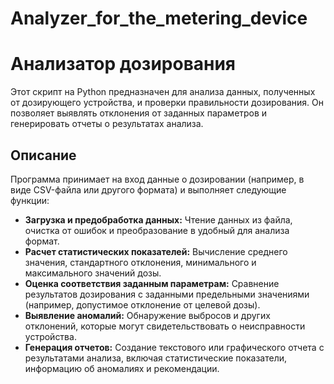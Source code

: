 # Analyzer_for_the_metering_device
# Анализатор дозирования

Этот скрипт на Python предназначен для анализа данных, полученных от дозирующего устройства, и проверки правильности дозирования. Он позволяет выявлять отклонения от заданных параметров и генерировать отчеты о результатах анализа.

## Описание

Программа принимает на вход данные о дозировании (например, в виде CSV-файла или другого формата) и выполняет следующие функции:

-   **Загрузка и предобработка данных:** Чтение данных из файла, очистка от ошибок и преобразование в удобный для анализа формат.
-   **Расчет статистических показателей:** Вычисление среднего значения, стандартного отклонения, минимального и максимального значений дозы.
-   **Оценка соответствия заданным параметрам:** Сравнение результатов дозирования с заданными предельными значениями (например, допустимое отклонение от целевой дозы).
-   **Выявление аномалий:** Обнаружение выбросов и других отклонений, которые могут свидетельствовать о неисправности устройства.
-   **Генерация отчетов:** Создание текстового или графического отчета с результатами анализа, включая статистические показатели, информацию об аномалиях и рекомендации.
